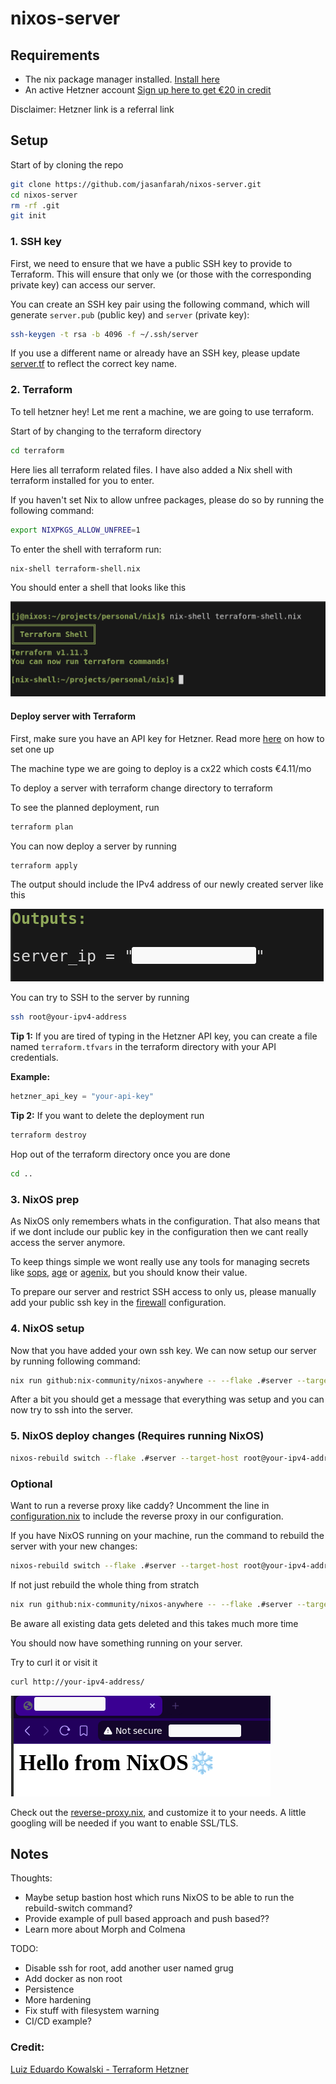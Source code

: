 # nixos-server

## Requirements  
- The nix package manager installed. [Install here](https://nixos.org/download/)
- An active Hetzner account [Sign up here to get €20 in credit](https://hetzner.cloud/?ref=VxqsJ799eM9H)


Disclaimer: Hetzner link is a referral link
## Setup
Start of by cloning the repo 
```bash
git clone https://github.com/jasanfarah/nixos-server.git
cd nixos-server
rm -rf .git
git init
```

### 1. SSH key

First, we need to ensure that we have a public SSH key to provide to Terraform. This will ensure that only we (or those with the corresponding private key) can access our server.

You can create an SSH key pair using the following command, which will generate `server.pub` (public key) and `server` (private key):

```bash
ssh-keygen -t rsa -b 4096 -f ~/.ssh/server
```
If you use a different name or already have an SSH key, please update [server.tf](terraform/server.tf#L18) to reflect the correct key name.


### 2. Terraform
To tell hetzner hey! Let me rent a machine, we are going to use terraform.

Start of by changing to the terraform directory

```bash
cd terraform
```

Here lies all terraform related files. I have also added a Nix shell with terraform installed for you to enter.

If you haven't set Nix to allow unfree packages, please do so by running the following command:

```bash
export NIXPKGS_ALLOW_UNFREE=1
```

To enter the shell with terraform run:

```bash
nix-shell terraform-shell.nix 
```

You should enter a shell that looks like this

![Pic of terraform shell](pics/shell-terraform.png)

#### Deploy server with Terraform
First, make sure you have an API key for Hetzner. Read more [here](https://docs.hetzner.com/cloud/api/getting-started/generating-api-token/) on how to set one up

The machine type we are going to deploy is a cx22 which costs €4.11/mo

To deploy a server with terraform change directory to terraform


To see the planned deployment, run

```bash
terraform plan
```


You can now deploy a server by running 
```bash
terraform apply
```

The output should include the IPv4 address of our newly created server like this

![Pic of terraform deployment](pics/output-terraform.png)

You can try to SSH to the server by running
```bash
ssh root@your-ipv4-address
```


**Tip 1:** If you are tired of typing in the Hetzner API key, you can create a file named `terraform.tfvars` in the terraform directory with your API credentials.

**Example:**

```terraform
hetzner_api_key = "your-api-key"
```

**Tip 2:** If you want to delete the deployment run 
```bash
terraform destroy
```

Hop out of the terraform directory once you are done
```bash
cd ..
```

### 3. NixOS prep
As NixOS only remembers whats in the configuration. That also means that if we dont include our public key in the configuration then we cant really access the server anymore.

To keep things simple we wont really use any tools for managing secrets like [sops](https://github.com/getsops/sops), [age](https://github.com/FiloSottile/age) or  [agenix](https://github.com/ryantm/agenix), but you should know their value. 

To prepare our server and restrict SSH access to only us, please manually add your public ssh key in the [firewall](server/firewall.nix#L25) configuration.
### 4. NixOS setup
Now that you have added your own ssh key. We can now setup our server by running following command:

```bash
nix run github:nix-community/nixos-anywhere -- --flake .#server --target-host root@your-ipv4-address
```


After a bit you should get a message that everything was setup and you can now try to ssh into the server.

### 5. NixOS deploy changes (Requires running NixOS)

```bash
nixos-rebuild switch --flake .#server --target-host root@your-ipv4-address
```

### Optional

Want to run a reverse proxy like caddy? Uncomment the line in [configuration.nix](server/configuration.nix#L8) to include the reverse proxy in our configuration.


If you have NixOS running on your machine, run the command to rebuild the server with your new changes:
```bash
nixos-rebuild switch --flake .#server --target-host root@your-ipv4-address
```

If not just rebuild the whole thing from stratch 
```bash
nix run github:nix-community/nixos-anywhere -- --flake .#server --target-host root@your-ipv4-address
```
Be aware all existing data gets deleted and this takes much more time

You should now have something running on your server.

Try to curl it or visit it
```bash
curl http://your-ipv4-address/
```


![Pic of reverse-proxy deployment](pics/reverse-proxy-page.png)

Check out the [reverse-proxy.nix](server/reverse-proxy.nix), and customize it to your needs. A little googling will be needed if you want to enable SSL/TLS.

## Notes

Thoughts: 
* Maybe setup bastion host which runs NixOS to be able to run the rebuild-switch command? 
* Provide example of pull based approach and push based??
* Learn more about Morph and Colmena

TODO:
* Disable ssh for root, add another user named grug
* Add docker as non root
* Persistence
* More hardening
* Fix stuff with filesystem warning
* CI/CD example?

### Credit:

[Luiz Eduardo Kowalski - Terraform Hetzner](https://github.com/luizkowalski/terraform-hetzner)